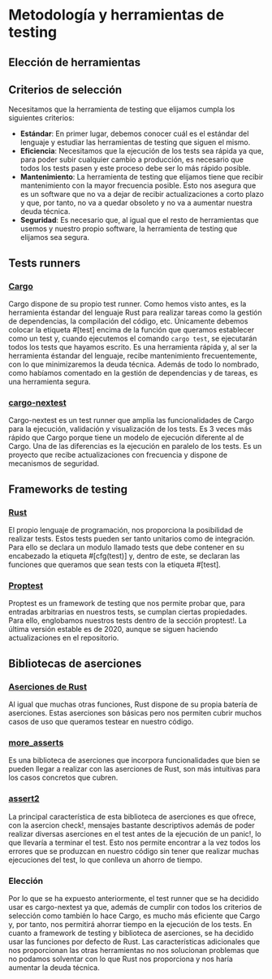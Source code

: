 # Metodología y herramientas de testing
## Elección de herramientas
## Criterios de selección
Necesitamos que la herramienta de testing que elijamos cumpla los siguientes criterios:
- **Estándar**: En primer lugar, debemos conocer cuál es el estándar del lenguaje y estudiar las herramientas de testing que siguen el mismo.
- **Eficiencia**: Necesitamos que la ejecución de los tests sea rápida ya que, para poder subir cualquier cambio a producción, es necesario que todos los tests pasen y este proceso debe ser lo más rápido posible.
- **Mantenimiento**: La herramienta de testing que elijamos tiene que recibir mantenimiento con la mayor frecuencia posible. Esto nos asegura que es un software que no va a dejar de recibir actualizaciones a corto plazo y que, por tanto, no va a quedar obsoleto y no va a aumentar nuestra deuda técnica.
- **Seguridad**: Es necesario que, al igual que el resto de herramientas que usemos y nuestro propio software, la herramienta de testing que elijamos sea segura.

## Tests runners
### [Cargo](https://doc.rust-lang.org/cargo/)
Cargo dispone de su propio test runner. Como hemos visto antes, es la herramienta éstandar del lenguaje Rust para realizar tareas como la gestión de dependencias, la compilación del código, etc. Únicamente debemos colocar la etiqueta #[test] encima de la función que queramos establecer como un test y, cuando ejecutemos el comando `cargo test`, se ejecutarán todos los tests que hayamos escrito. Es una herramienta rápida y, al ser la herramienta éstandar del lenguaje, recibe mantenimiento frecuentemente, con lo que minimizaremos la deuda técnica. Además de todo lo nombrado, como habíamos comentado en la gestión de dependencias y de tareas, es una herramienta segura.

### [cargo-nextest](https://nexte.st/)
Cargo-nextest es un test runner que amplía las funcionalidades de Cargo para la ejecución, validación y visualización de los tests. Es 3 veces más rápido que Cargo porque tiene un modelo de ejecución diferente al de Cargo. Una de las diferencias es la ejecución en paralelo de los tests. Es un proyecto que recibe actualizaciones con frecuencia y dispone de mecanismos de seguridad.

## Frameworks de testing
### [Rust](https://doc.rust-lang.org/rust-by-example/testing.html)
El propio lenguaje de programación, nos proporciona la posibilidad de realizar tests. Estos tests pueden ser tanto unitarios como de integración. Para ello se declara un modulo llamado tests que debe contener en su encabezado la etiqueta #[cfg(test)] y, dentro de este, se declaran las funciones que queramos que sean tests con la etiqueta #[test].

### [Proptest](https://lib.rs/crates/proptest)
Proptest es un framework de testing que nos permite probar que, para entradas arbitrarias en nuestros tests, se cumplan ciertas propiedades. Para ello, englobamos nuestros tests dentro de la sección proptest!. La última versión estable es de 2020, aunque se siguen haciendo actualizaciones en el repositorio.


## Bibliotecas de aserciones
### [Aserciones de Rust](https://doc.rust-lang.org/std/macro.assert.html)
Al igual que muchas otras funciones, Rust dispone de su propia batería de aserciones. Estas aserciones son básicas pero nos permiten cubrir muchos casos de uso que queramos testear en nuestro código.

### [more_asserts](https://docs.rs/more-asserts/latest/more_asserts/)
Es una biblioteca de aserciones que incorpora funcionalidades que bien se pueden llegar a realizar con las aserciones de Rust, son más intuitivas para los casos concretos que cubren.

### [assert2](https://lib.rs/crates/assert2)
La principal característica de esta biblioteca de aserciones es que ofrece, con la asercion check!, mensajes bastante descriptivos además de poder realizar diversas aserciones en el test antes de la ejecución de un panic!, lo que llevaría a terminar el test. Esto nos permite encontrar a la vez todos los errores que se produzcan en nuestro código sin tener que realizar muchas ejecuciones del test, lo que conlleva un ahorro de tiempo.

### Elección
Por lo que se ha expuesto anteriormente, el test runner que se ha decidido usar es cargo-nextest ya que, además de cumplir con todos los criterios de selección como también lo hace Cargo, es mucho más eficiente que Cargo y, por tanto, nos permitirá ahorrar tiempo en la ejecución de los tests. En cuanto a framework de testing y biblioteca de aserciones, se ha decidido usar las funciones por defecto de Rust. Las características adicionales que nos proporcionan las otras herramientas no nos solucionan problemas que no podamos solventar con lo que Rust nos proporciona y nos haría aumentar la deuda técnica.